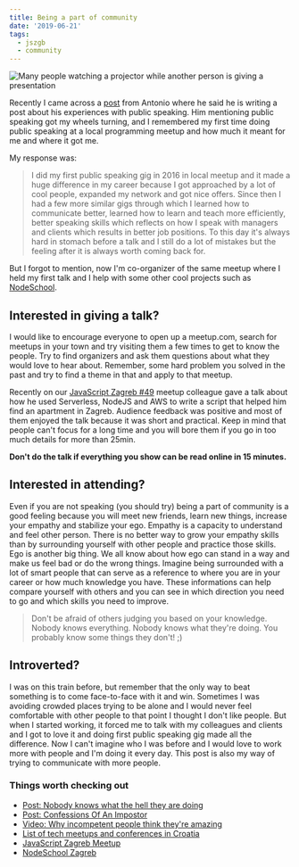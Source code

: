 ```yaml
---
title: Being a part of community
date: '2019-06-21'
tags:
  - jszgb
  - community
---
```


![Many people watching a projector while another person is giving a presentation](/images/jszgb-cover.jpg)

Recently I came across a [post](https://www.linkedin.com/feed/update/urn:li:activity:6544860411970359296) from Antonio where he said he is writing a post about his experiences with public speaking. Him mentioning public speaking got my wheels turning, and I remembered my first time doing public speaking at a local programming meetup and how much it meant for me and where it got me.

My response was:
> I did my first public speaking gig in 2016 in local meetup and it made a huge difference in my career because I got approached by a lot of cool people, expanded my network and got nice offers. Since then I had a few more similar gigs through which I learned how to communicate better, learned how to learn and teach more efficiently, better speaking skills which reflects on how I speak with managers and clients which results in better job positions. To this day it's always hard in stomach before a talk and I still do a lot of mistakes but the feeling after it is always worth coming back for.

But I forgot to mention, now I'm co-organizer of the same meetup where I held my first talk and I help with some other cool projects such as [NodeSchool](https://nodeschool.io/zagreb).

## Interested in giving a talk?
I would like to encourage everyone to open up a meetup.com, search for meetups in your town and try visiting them a few times to get to know the people.
Try to find organizers and ask them questions about what they would love to hear about.
Remember, some hard problem you solved in the past and try to find a theme in that and apply to that meetup.

Recently on our [JavaScript Zagreb #49](https://www.meetup.com/JavaScript-Zagreb/events/261264086/) meetup colleague gave a talk about how he used Serverless, NodeJS and AWS to write a script that helped him find an apartment in Zagreb. Audience feedback was positive and most of them enjoyed the talk because it was short and practical. Keep in mind that people can't focus for a long time and you will bore them if you go in too much details for more than 25min.

**Don't do the talk if everything you show can be read online in 15 minutes.**

## Interested in attending?
Even if you are not speaking (you should try) being a part of community is a good feeling because you will meet new friends, learn new things, increase your empathy and stabilize your ego.
Empathy is a capacity to understand and feel other person. There is no better way to grow your empathy skills than by surrounding yourself with other people and practice those skills.
Ego is another big thing. We all know about how ego can stand in a way and make us feel bad or do the wrong things. Imagine being surrounded with a lot of smart people that can serve as a reference
to where you are in your career or how much knowledge you have. These informations can help compare yourself with others and you can see in which direction you need to go and which skills you need to improve.

> Don't be afraid of others judging you based on your knowledge. Nobody knows everything. Nobody knows what they're doing. You probably know some things they don't! ;)

## Introverted?
I was on this train before, but remember that the only way to beat something is to come face-to-face with it and win.
Sometimes I was avoiding crowded places trying to be alone and I would never feel comfortable with other people to that
point I thought I don't like people.
But when I started working, it forced me to talk with my colleagues and clients and I got to love it and doing first public speaking gig made all the difference.
Now I can't imagine who I was before and I would love to work more with people and I'm doing it every day. This post is also my way of trying to communicate with more people.

### Things worth checking out
* [Post: Nobody knows what the hell they are doing](https://99u.adobe.com/articles/32985/nobody-knows-what-the-hell-they-are-doing)
* [Post: Confessions Of An Impostor](https://www.smashingmagazine.com/2017/10/confessions-impostor-syndrome/)
* [Video: Why incompetent people think they're amazing](https://www.youtube.com/watch?v=pOLmD_WVY-E)
* [List of tech meetups and conferences in Croatia](https://www.github.com/vblazenka/awesome-croatia)
* [JavaScript Zagreb Meetup](https://www.meetup.com/JavaScript-Zagreb/)
* [NodeSchool Zagreb](https://nodeschool.io/zagreb)